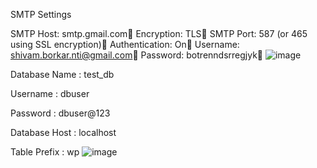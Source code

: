 SMTP Settings

SMTP Host: smtp.gmail.com
Encryption: TLS
SMTP Port: 587 (or 465 using SSL encryption)
Authentication: On
Username: shivam.borkar.nti@gmail.com
Password: botrenndsrregjyk
![image](https://user-images.githubusercontent.com/110233883/181763766-b6be9d52-beae-42db-a401-a09c6624b62c.png)




Database Name : test_db

Username : dbuser

Password : dbuser@123

Database Host : localhost

Table Prefix : wp
![image](https://user-images.githubusercontent.com/110233883/181763642-45acd42e-4fb4-4950-acdb-5c082470ca49.png)
